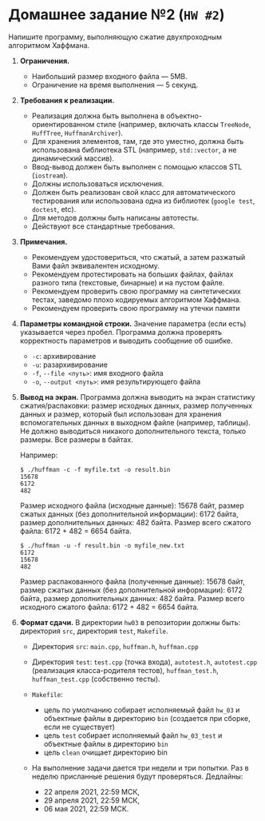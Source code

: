 # Домашнее задание №2 (`HW #2`)

Напишите программу, выполняющую сжатие двухпроходным алгоритмом Хаффмана.

1. **Ограничения.**
   * Наибольший размер входного файла — 5MB.
   * Ограничение на время выполнения — 5 секунд.

2. **Требования к реализации.**
   * Реализация должна быть выполнена в объектно-ориентированном стиле (например, включать классы `TreeNode`, `HuffTree`, `HuffmanArchiver`).
   * Для хранения элементов, там, где это уместно, должна быть использована библиотека STL (например, `std::vector`, а не динамический массив).
   * Ввод-вывод должен быть выполнен с помощью классов STL (`iostream`).
   * Должны использоваться исключения.
   * Должен быть реализован свой класс для автоматического тестирования или использована одна из библиотек (`google test`, `doctest`, etc).
   * Для методов должны быть написаны автотесты.
   * Действуют все стандартные требования.
3. **Примечания.**
   * Рекомендуем удостовериться, что сжатый, а затем разжатый Вами файл эквивалентен исходному.
   * Рекомендуем протестировать на больших файлах, файлах разного типа (текстовые, бинарные) и на пустом файле.
   * Рекомендуем проверить свою программу на синтетических тестах, заведомо плохо кодируемых алгоритмом Хаффмана.
   * Рекомендуем проверить свою программу на утечки памяти
4. **Параметры командной строки.** Значение параметра (если есть) указывается через пробел. Программа должна проверять корректность параметров и выводить сообщение об ошибке.
   * `-c`: архивирование
   * `-u`: разархивирование
   * `-f`, `--file <путь>`: имя входного файла
   * `-o`, `--output <путь>`: имя результирующего файла
5. **Вывод на экран.**
   Программа должна выводить на экран статистику сжатия/распаковки: размер исходных данных, размер полученных данных
   и размер, который был использован для хранения вспомогательных данных в выходном файле (например, таблицы).
   Не должно выводиться никакого дополнительного текста, только размеры. Все размеры в байтах.

   Например:
   ```
   $ ./huffman -c -f myfile.txt -o result.bin
   15678
   6172
   482
   ```

   Размер исходного файла (исходные данные): 15678 байт, размер сжатых данных (без дополнительной информации):
   6172 байта, размер дополнительных данных: 482 байта. Размер всего сжатого файла: 6172 + 482 = 6654 байта.
   ```
   $ ./huffman -u -f result.bin -o myfile_new.txt
   6172
   15678
   482
   ```
   Размер распакованного файла (полученные данные): 15678 байт, размер сжатых данных (без дополнительной информации):
   6172 байта, размер дополнительных данных: 482 байта. Размер всего исходного сжатого файла: 6172 + 482 = 6654 байта.

6. **Формат сдачи.**
   В директории `hw03` в репозитории должны быть: директория `src`, директория `test`, `Makefile`.
   * Директория `src`: `main.cpp`, `huffman.h`, `huffman.cpp`
   * Директория `test`: `test.cpp` (точка входа), `autotest.h`, `autotest.cpp` (реализация класса-родителя тестов), `huffman_test.h`, `huffman_test.cpp` (собственно тесты).
   * `Makefile`:
	 * цель по умолчанию собирает исполняемый файл `hw_03` и объектные файлы в директорию `bin` (создается при сборке, если не существует)
	 * цель `test` собирает исполняемый файл `hw_03_test` и объектные файлы в директорию `bin`
	 * цель `clean` очищает директорию bin

   * На выполнение задачи дается три недели и три попытки. Раз в неделю присланные решения будут проверяться.
     Дедлайны:
     * 22 апреля 2021, 22:59 МСК,
     * 29 апреля 2021, 22:59 МСК,
     * 06 мая 2021, 22:59 МСК.
